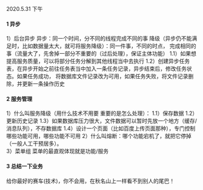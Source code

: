  2020.5.31 下午
 #### 1 异步
   1）后台异步
    异步：同一个时间，分不同的线程完成不同的事
    降级（异步仍不能满足时，比如数据量太大，就可将服务降级）：同一件事，不同的时点，
        完成相同的事（流量大了，先舍掉一部分不重要的（过后处理），保证主体功能）
    1.1）如果想提高服务质量，可以将部分任务分解到其他线程当中去执行
    1.2）创建异步任务表，在异步开始之前往任务表当中加入一条任务记录，异步结束后，修改任务状态。如果任务成功，
        将数据库文件记录改为可用，如果任务失败，将文件记录删除，并更新一条操作历史
 #### 2 服务管理
   1）什么叫服务降级（用什么技术不用要 重要的是怎么处理）：
    1.1）保存数据
    1.2）更新历史记录
    1.3）如果数据库压力很大，文件数据可以暂时先放一个地方（缓存/消息队列），不存数据库
    1.4）设计一个页面（比如百度上传页面那种），专门控制哪些功能可用，哪些功能不可用
   2）什么叫熔断：哪个功能宕机了，就把它停掉（一般人工干预居多）。   
   3）菜单组
       菜单的最直观体现就是功能/服务   
 #### 3 总结一下业务
   给你最好的赛车(技术)，你不会用，在秋名山上一样看不到别人的尾巴！